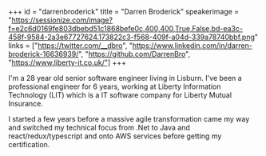 +++
id = "darrenbroderick"
title = "Darren Broderick"
speakerimage = "https://sessionize.com/image?f=e2c6d0169fe803dbebd51c1868befe0c,400,400,True,False,bd-ea3c-458f-9584-2a3e67727624.173822c3-f568-409f-a04d-339a78740bbf.png"
links = ["https://twitter.com/__dbro", "https://www.linkedin.com/in/darren-broderick-16636939/", "https://github.com/DarrenBro", "https://www.liberty-it.co.uk/"]
+++

I'm a 28 year old senior software engineer living in Lisburn. I've been a professional engineer for 6 years, working at Liberty Information Technology (LIT) which is a IT software company for Liberty Mutual Insurance.

I started a few years before a massive agile transformation came my way and switched my technical focus from .Net to Java and react/redux/typescript and onto AWS services before getting my certification.